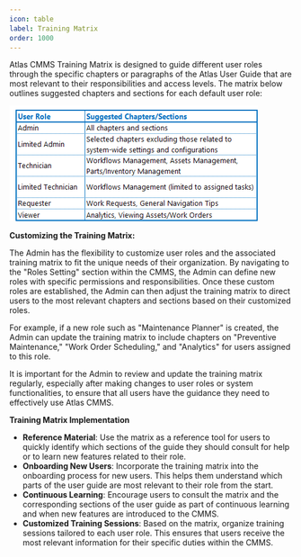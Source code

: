 ```yaml
---
icon: table
label: Training Matrix
order: 1000
---
```

Atlas CMMS Training Matrix is designed to guide different user roles through the specific chapters or paragraphs of the Atlas User Guide that are most relevant to their responsibilities and access levels. The matrix below outlines suggested chapters and sections for each default user role:

![](static/img/image2.png)

__Customizing the Training Matrix:__

The Admin has the flexibility to customize user roles and the associated training matrix to fit the unique needs of their organization. By navigating to the "Roles Setting" section within the CMMS, the Admin can define new roles with specific permissions and responsibilities. Once these custom roles are established, the Admin can then adjust the training matrix to direct users to the most relevant chapters and sections based on their customized roles.

For example, if a new role such as "Maintenance Planner" is created, the Admin can update the training matrix to include chapters on "Preventive Maintenance," "Work Order Scheduling," and "Analytics" for users assigned to this role.

It is important for the Admin to review and update the training matrix regularly, especially after making changes to user roles or system functionalities, to ensure that all users have the guidance they need to effectively use Atlas CMMS.

__Training Matrix Implementation__

- __Reference Material__: Use the matrix as a reference tool for users to quickly identify which sections of the guide they should consult for help or to learn new features related to their role.
- __Onboarding New Users__: Incorporate the training matrix into the onboarding process for new users. This helps them understand which parts of the user guide are most relevant to their role from the start.
- __Continuous Learning__: Encourage users to consult the matrix and the corresponding sections of the user guide as part of continuous learning and when new features are introduced to the CMMS.
- __Customized Training Sessions__: Based on the matrix, organize training sessions tailored to each user role. This ensures that users receive the most relevant information for their specific duties within the CMMS.

